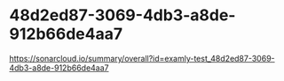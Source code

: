 # 48d2ed87-3069-4db3-a8de-912b66de4aa7
https://sonarcloud.io/summary/overall?id=examly-test_48d2ed87-3069-4db3-a8de-912b66de4aa7
